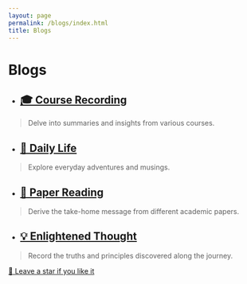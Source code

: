 ```yaml
---
layout: page
permalink: /blogs/index.html
title: Blogs
---
```



# Blogs

- ## [🎓 Course Recording](https://CRYoushiwo.github.io/blogs/CourseRecording)
> Delve into summaries and insights from various courses.

- ## [🌿 Daily Life](https://CRYoushiwo.github.io/blogs/DailyLife)
> Explore everyday adventures and musings.

- ## [📄 Paper Reading](https://CRYoushiwo.github.io/blogs/PaperReading)
> Derive the take-home message from different academic papers.

- ## [💡 Enlightened Thought](https://CRYoushiwo.github.io/blogs/EnlightenedThought)
> Record the truths and principles discovered along the journey.

[🥰 Leave a star if you like it ](https://github.com/cryoushiwo/cryoushiwo.github.io)